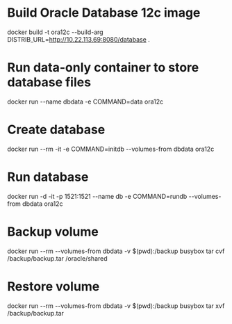 # Build Oracle Database 12c image
docker build -t ora12c --build-arg DISTRIB_URL=http://10.22.113.69:8080/database .

# Run data-only container to store database files
docker run --name dbdata -e COMMAND=data ora12c

# Create database
docker run --rm -it -e COMMAND=initdb --volumes-from dbdata ora12c

# Run database
docker run -d -it -p 1521:1521 --name db -e COMMAND=rundb --volumes-from dbdata ora12c

# Backup volume
docker run --rm --volumes-from dbdata -v $(pwd):/backup busybox tar cvf /backup/backup.tar /oracle/shared

# Restore volume
docker run --rm --volumes-from dbdata -v $(pwd):/backup busybox tar xvf /backup/backup.tar
